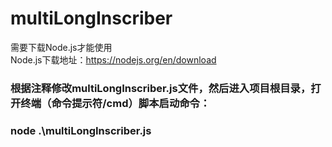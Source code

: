 # multiLongInscriber
需要下载Node.js才能使用  
Node.js下载地址：https://nodejs.org/en/download  

### 根据注释修改multiLongInscriber.js文件，然后进入项目根目录，打开终端（命令提示符/cmd）脚本启动命令： 
### node .\multiLongInscriber.js
